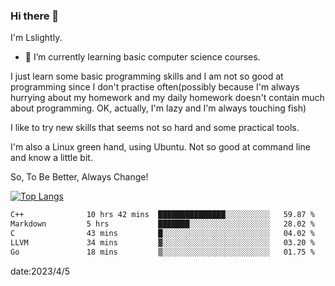 ### Hi there 👋

I'm Lslightly.

- 🌱 I’m currently learning basic computer science courses.

I just learn some basic programming skills and I am not so good at programming since I don't practise often(possibly because I'm always hurrying about my homework and my daily homework doesn't contain much about programming. OK, actually, I'm lazy and I'm always touching fish)

I like to try new skills that seems not so hard and some practical tools.

I'm also a Linux green hand, using Ubuntu. Not so good at command line and know a little bit.

So, To Be Better, Always Change!

[![Top Langs](https://github-readme-stats.vercel.app/api/top-langs/?username=Lslightly&layout=compact)](https://github.com/anuraghazra/github-readme-stats)

<!--START_SECTION:waka-->

```txt
C++              10 hrs 42 mins  ███████████████░░░░░░░░░░   59.87 %
Markdown         5 hrs           ███████░░░░░░░░░░░░░░░░░░   28.02 %
C                43 mins         █░░░░░░░░░░░░░░░░░░░░░░░░   04.02 %
LLVM             34 mins         ▓░░░░░░░░░░░░░░░░░░░░░░░░   03.20 %
Go               18 mins         ▒░░░░░░░░░░░░░░░░░░░░░░░░   01.75 %
```

<!--END_SECTION:waka-->

date:2023/4/5

